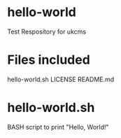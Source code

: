 # hello-world
Test Respository for ukcms

# Files included
hello-world.sh
LICENSE
README.md

# hello-world.sh
BASH script to print "Hello, World!"
